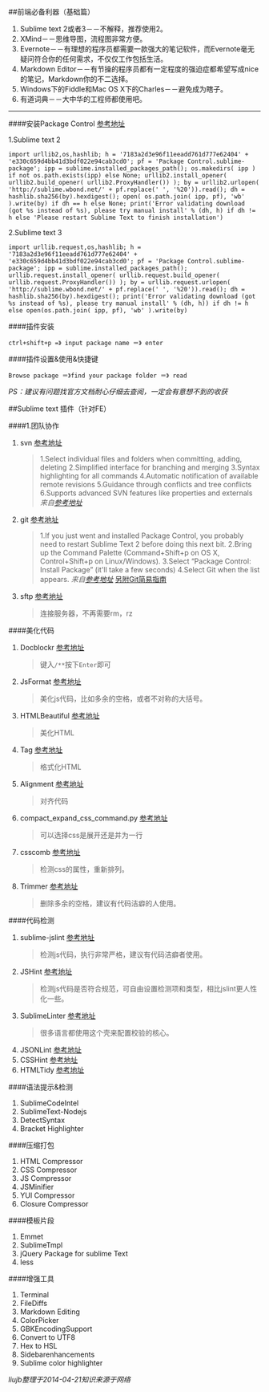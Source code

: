##前端必备利器（基础篇）

1. Sublime text 2或者3－－不解释，推荐使用2。
2. XMind－－思维导图，流程图非常方便。
3. Evernote－－有理想的程序员都需要一款强大的笔记软件，而Evernote毫无疑问符合你的任何需求，不仅仅工作包括生活。
4. Markdown Editor－－有节操的程序员都有一定程度的强迫症都希望写成nice的笔记，Markdown你的不二选择。
5. Windows下的Fiddle和Mac OS X下的Charles－－避免成为瞎子。
6. 有道词典－－大中华的工程师都使用吧。
 
-------
####安装Package Control [参考地址](https://sublime.wbond.net/installation)

1.Sublime text 2

	import urllib2,os,hashlib; h = '7183a2d3e96f11eeadd761d777e62404' + 'e330c659d4bb41d3bdf022e94cab3cd0'; pf = 'Package Control.sublime-package'; ipp = sublime.installed_packages_path(); os.makedirs( ipp ) if not os.path.exists(ipp) else None; urllib2.install_opener( urllib2.build_opener( urllib2.ProxyHandler()) ); by = urllib2.urlopen( 'http://sublime.wbond.net/' + pf.replace(' ', '%20')).read(); dh = hashlib.sha256(by).hexdigest(); open( os.path.join( ipp, pf), 'wb' ).write(by) if dh == h else None; print('Error validating download (got %s instead of %s), please try manual install' % (dh, h) if dh != h else 'Please restart Sublime Text to finish installation')
	
2.Sublime text 3

	import urllib.request,os,hashlib; h = '7183a2d3e96f11eeadd761d777e62404' + 'e330c659d4bb41d3bdf022e94cab3cd0'; pf = 'Package Control.sublime-package'; ipp = sublime.installed_packages_path(); urllib.request.install_opener( urllib.request.build_opener( urllib.request.ProxyHandler()) ); by = urllib.request.urlopen( 'http://sublime.wbond.net/' + pf.replace(' ', '%20')).read(); dh = hashlib.sha256(by).hexdigest(); print('Error validating download (got %s instead of %s), please try manual install' % (dh, h)) if dh != h else open(os.path.join( ipp, pf), 'wb' ).write(by)
	
####插件安装
	
	ctrl+shift+p =》 input package name ＝》 enter

####插件设置&使用&快捷键

	Browse package ＝》find your package folder ＝》 read
*PS：建议有问题找官方文档耐心仔细去查阅，一定会有意想不到的收获*

##Sublime text 插件（针对FE）    

####1.团队协作

1. svn [参考地址](http://wbond.net/sublime_packages/svn)
 
    > 1.Select individual files and folders when committing, adding, deleting
    > 2.Simplified interface for branching and merging
    > 3.Syntax highlighting for all commands
    > 4.Automatic notification of available remote revisions
    > 5.Guidance through conflicts and tree conflicts
    > 6.Supports advanced SVN features like properties and externals
*来自[参考地址](http://wbond.net/sublime_packages/svn)*

2. git [参考地址](https://sublime.wbond.net/packages/Git)
 
    > 1.If you just went and installed Package Control, you probably need to restart Sublime Text 2 before doing this next bit.
    > 2.Bring up the Command Palette (Command+Shift+p on OS X, Control+Shift+p on Linux/Windows).
    > 3.Select “Package Control: Install Package” (it'll take a few seconds)
    > 4.Select Git when the list appears.
*来自[参考地址](https://sublime.wbond.net/packages/Git)*
[另附Git简易指南](http://www.bootcss.com/p/git-guide/)

3. sftp [参考地址](http://wbond.net/sublime_packages/sftp) 
  
	> 连接服务器，不再需要rm，rz

####美化代码

1. Docblockr [参考地址](https://github.com/spadgos/sublime-jsdocs)
 
    > 键入`/**`按下`Enter`即可
2. JsFormat [参考地址](https://github.com/jdc0589/JsFormat)
 
    > 美化js代码，比如多余的空格，或者不对称的大括号。
3. HTMLBeautiful [参考地址](https://github.com/rareyman/HTMLBeautify)
 
    > 美化HTML
4. Tag [参考地址](https://github.com/SublimeText/Tag)
 
    > 格式化HTML
5. Alignment [参考地址](http://wbond.net/sublime_packages/alignment)
 
    > 对齐代码
4. compact_expand_css_command.py [参考地址](http://www.cnblogs.com/meetrice/archive/2013/01/24/2875093.html)
 
    > 可以选择css是展开还是并为一行 
5. csscomb [参考地址](https://github.com/csscomb/csscomb-for-sublime)
 
    > 检测css的属性，重新排列。
    
6. Trimmer [参考地址](https://github.com/jonlabelle/Trimmer)
 
    > 删除多余的空格，建议有代码洁癖的人使用。 

####代码检测

1. sublime-jslint [参考地址](https://github.com/fbzhong/sublime-jslint) 
    >检测js代码，执行非常严格，建议有代码洁癖者使用。 
2. JSHint [参考地址](https://github.com/uipoet/sublime-jshint)
    >检测js代码是否符合规范，可自由设置检测项和类型，相比jslint更人性化一些。 
3. SublimeLinter [参考地址](https://github.com/SublimeLinter/SublimeLinter-for-ST2)
    >很多语言都使用这个壳来配置校验的核心。 
4. JSONLint [参考地址](https://bitbucket.org/hmml/jsonlint)
5. CSSHint [参考地址](https://github.com/austinhappel/sublime-csslint)
6. HTMLTidy [参考地址](https://github.com/Warin/SublimeTidyHTML)

####语法提示&检测
1. SublimeCodeIntel
2. SublimeText-Nodejs
3. DetectSyntax
4. Bracket Highlighter

####压缩打包
1. HTML Compressor
2. CSS Compressor
3. JS Compressor
6. JSMinifier
7. YUI Compressor
5. Closure Compressor

####模板片段
1. Emmet
2. SublimeTmpl
3. jQuery Package for sublime Text
4. less

####增强工具
1. Terminal
2. FileDiffs
3. Markdown Editing
4. ColorPicker
5. GBKEncodingSupport
6. Convert to UTF8
7. Hex to HSL
8. Sidebarenhancements
9. Sublime color highlighter

*liujb整理于2014-04-21知识来源于网络*